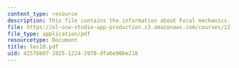 ```yaml
---
content_type: resource
description: This file contains the information about Focal mechanics.
file: https://ol-ocw-studio-app-production.s3.amazonaws.com/courses/12-510-introduction-to-seismology-spring-2010/4257bb07282512242970dfa6e98be218_lec18.pdf
file_type: application/pdf
resourcetype: Document
title: lec18.pdf
uid: 4257bb07-2825-1224-2970-dfa6e98be218
---
```

